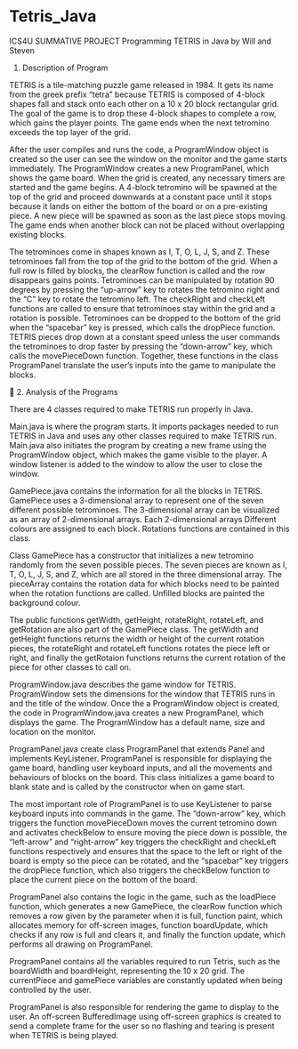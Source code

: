 # Tetris_Java
ICS4U SUMMATIVE PROJECT
Programming TETRIS in Java
by Will and Steven 


1. Description of Program


TETRIS is a tile-matching puzzle game released in 1984. It gets its name from the greek prefix “tetra” because TETRIS is composed of 4-block shapes fall and stack onto each other on a 10 x 20 block rectangular grid. The goal of the game is to drop these 4-block shapes to complete a row, which gains the player points. The game ends when the next tetromino exceeds the top layer of the grid. 

After the user compiles and runs the code, a ProgramWindow object is created so the user can see the window on the monitor and the game starts immediately. The ProgramWindow creates a new ProgramPanel, which shows the game board. When the grid is created, any necessary timers are started and the game begins. A 4-block tetromino will be spawned at the top of the grid and proceed downwards at a constant pace until it stops because it lands on either the bottom of the board or on a pre-existing piece. A new piece will be spawned as soon as the last piece stops moving. The game ends when another block can not be placed without overlapping existing blocks. 

The tetrominoes come in shapes known as I, T, O, L, J, S, and Z. These tetrominoes fall from the top of the grid to the bottom of the grid. When a full row is filled by blocks, the clearRow function is called and the row disappears gains points. Tetrominoes can be manipulated by rotation 90 degrees by pressing the “up-arrow” key to rotates the tetromino right and the “C” key to rotate the tetromino left. The checkRight and checkLeft functions are called to ensure that tetrominoes stay within the grid and a rotation is possible. Tetrominoes can be dropped to the bottom of the grid when the “spacebar” key is pressed, which calls the dropPiece function. TETRIS pieces drop down at a constant speed unless the user commands the tetrominoes to drop faster by pressing the “down-arrow” key, which calls the movePieceDown function. Together, these functions in the class ProgramPanel translate the user’s inputs into the game to manipulate the blocks. 




2. Analysis of the Programs



There are 4 classes required to make TETRIS run properly in Java. 

Main.java is where the program starts. It imports packages needed to run TETRIS in Java and uses any other classes required to make TETRIS run. Main.java also initiates the program by creating a new frame using the ProgramWindow object, which makes the game visible to the player. A window listener is added to the window to allow the user to close the window.

GamePiece.java contains the information for all the blocks in TETRIS. GamePiece uses a 3-dimensional array to represent one of the seven different possible tetrominoes. The 3-dimensional array can be visualized as an array of 2-dimensional arrays. Each 2-dimensional arrays  Different colours are assigned to each block. Rotations functions are contained in this class. 

Class GamePiece has a constructor that initializes a new tetromino randomly from the seven possible pieces. The seven pieces are known as I, T, O, L, J, S, and Z, which are all stored in the three dimensional array. The pieceArray contains the rotation data for which blocks need to be painted when the rotation functions are called. Unfilled blocks are painted the background colour. 

The public functions getWidth, getHeight, rotateRight, rotateLeft, and getRotation are also part of the GamePiece class. The getWidth and getHeight functions returns the width or height of the current rotation pieces, the rotateRight and rotateLeft functions rotates the piece left or right, and finally the getRotaion functions returns the current rotation of the piece for other classes to call on. 

ProgramWindow.java describes the game window for TETRIS. ProgramWindow sets the dimensions for the window that TETRIS runs in and the title of the window. Once the a ProgramWindow object is created, the code in ProgramWindow.java creates a new ProgramPanel, which displays the game. The ProgramWindow has a default name, size and location on the monitor. 

ProgramPanel.java create class ProgramPanel that extends Panel and implements KeyListener. ProgramPanel is responsible for displaying the game board, handling user keyboard inputs, and all the movements and behaviours of blocks on the board. This class initializes a game board to blank state and is called by the constructor when on game start. 

The most important role of ProgramPanel is to use KeyListener to parse keyboard inputs into commands in the game. The “down-arrow” key, which triggers the function movePieceDown moves the current tetromino down and activates checkBelow to ensure moving the piece down is possible, the “left-arrow” and “right-arrow” key triggers the checkRight and checkLeft functions respectively and ensures that the space to the left or right of the board is empty so the piece can be rotated, and the “spacebar” key triggers the dropPiece function, which also triggers the checkBelow function to place the current piece on the bottom of the board. 

ProgramPanel also contains the logic in the game, such as the loadPiece function, which generates a new GamePiece, the clearRow function which removes a row given by the parameter when it is full, function paint, which allocates memory for off-screen images, function boardUpdate, which checks if any row is full and clears it, and finally the function update, which performs all drawing on ProgramPanel.

ProgramPanel contains all the variables required to run Tetris, such as the boardWidth and boardHeight, representing the 10 x 20 grid. The currentPiece and gamePiece variables are constantly updated when being controlled by the user. 

ProgramPanel is also responsible for rendering the game to display to the user. An off-screen BufferedImage using off-screen graphics is created to send a complete frame for the user so no flashing and tearing is present when TETRIS is being played. 